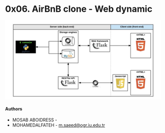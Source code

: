 # 0x06. AirBnB clone - Web dynamic
![Web Dynamic](1.jpeg)


#### Authors
- MOSAB ABOIDRESS - 
- MOHAMEDALFATEH - m.saeed@ogr.iu.edu.tr
